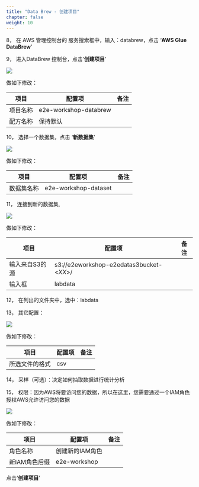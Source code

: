 ```yaml
---
title: "Data Brew - 创建项目"
chapter: false
weight: 10
---
```


8， 在 AWS 管理控制台的 服务搜索框中，输入：databrew，点击 ‘**AWS Glue DataBrew**’

9， 进入DataBrew 控制台，点击’**创建项目**’

![](/images/LakeHouse/3_1_0_brew_create_project.png)

做如下修改：

| 项目     | 配置项                | 备注 |
| -------- | --------------------- | ---- |
| 项目名称 | e2e-workshop-databrew |      |
| 配方名称 | 保持默认              |      |

10， 选择一个数据集，点击 ‘**新数据集**’

![](/images/LakeHouse/3_1_1_brew_dataset.png)

做如下修改：

| 项目       | 配置项               | 备注 |
| ---------- | -------------------- | ---- |
| 数据集名称 | e2e-workshop-dataset |      |

11， 连接到新的数据集,

![](/images/LakeHouse/3_1_2_brew_dataset_source.png)

做如下修改：

| 项目           | 配置项                                   | 备注 |
| -------------- | ---------------------------------------- | ---- |
| 输入来自S3的源 | s3://e2eworkshop-e2edatas3bucket-<*XX*>/ |      |
| 输入框         | labdata                                  |      |

12， 在列出的文件夹中，选中：labdata

13， 其它配置：

![](/images/LakeHouse/3_1_3_brew_dataset_csv.png)

做如下修改：

| 项目           | 配置项 | 备注 |
| -------------- | ------ | ---- |
| 所选文件的格式 | csv    |      |

14， 采样（可选）：决定如何抽取数据进行统计分析

15， 权限：因为AWS将要访问您的数据，所以在这里，您需要通过一个IAM角色授权AWS允许访问您的数据

![](/images/LakeHouse/3_1_4_brew_iam.png)

做如下修改：

| 项目          | 配置项          | 备注 |
| ------------- | --------------- | ---- |
| 角色名称      | 创建新的IAM角色 |      |
| 新IAM角色后缀 | e2e-workshop    |      |

点击‘**创建项目**’

